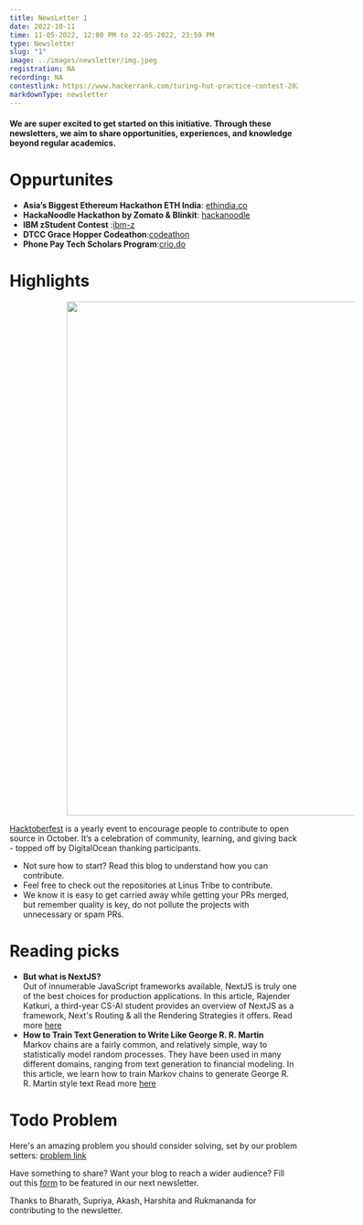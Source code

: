 ```yaml
---
title: NewsLetter 1
date: 2022-10-11
time: 11-05-2022, 12:00 PM to 22-05-2022, 23:59 PM
type: Newsletter
slug: "1"
image: ../images/newsletter/img.jpeg
registration: NA
recording: NA
contestlink: https://www.hackerrank.com/turing-hut-practice-contest-2025
markdownType: newsletter
---
```


#### We are super excited to get started on this initiative. Through these newsletters, we aim to share opportunities, experiences, and knowledge beyond regular academics.

# Oppurtunites

- **Asia’s Biggest Ethereum Hackathon ETH India**: [ethindia.co](https://ethindia.co/)
- **HackaNoodle Hackathon by Zomato & Blinkit**: [hackanoodle](https://www.hackerearth.com/challenges/new/competitive/hackanoodle-code-to-inspire/?)
- **IBM zStudent Contest** :[ibm-z](https://www.hackerearth.com/challenges/hackathon/ibm-z-student-contest-2022/)
- **DTCC Grace Hopper Codeathon**:[codeathon](https://www.hackerrank.com/dtcc-gracehopper-codeathon)
- **Phone Pay Tech Scholars Program**:[crio.do](https://www.crio.do/phonepe-tech-scholars-program/)

<h1>Highlights</h1>

<img src="https://drive.google.com/file/d/15OUfb9He69uqyuVYjV7dXLncAg0l0ijo/view?usp=share_link" width="900" style="margin-left:100px"/>

[Hacktoberfest](https://hacktoberfest.com/) is a yearly event to encourage people to contribute to open source in October. It’s a celebration of community, learning, and giving back - topped off by DigitalOcean thanking participants.

- Not sure how to start? Read this blog to understand how you can contribute.
- Feel free to check out the repositories at Linus Tribe to contribute.
- We know it is easy to get carried away while getting your PRs merged, but remember quality is key, do not pollute the projects with unnecessary or spam PRs.

# Reading picks

- **But what is NextJS?** <br/>
  Out of innumerable JavaScript frameworks available, NextJS is truly one of the best choices for production applications. In this article, Rajender Katkuri, a third-year CS-AI student provides an overview of NextJS as a framework, Next's Routing & all the Rendering Strategies it offers. Read more [here](https://www.rajender.dev/blog/but-what-is-nextjs)
- **How to Train Text Generation to Write Like George R. R. Martin** <br/>
  Markov chains are a fairly common, and relatively simple, way to statistically model random processes. They have been used in many different domains, ranging from text generation to financial modeling. In this article, we learn how to train Markov chains to generate George R. R. Martin style text Read more [here](https://www.kdnuggets.com/2019/11/markov-chains-train-text-generation.html)

# Todo Problem

Here's an amazing problem you should consider solving, set by our problem setters: [problem link](https://codeforces.com/contest/1726/problem/B)

Have something to share? Want your blog to reach a wider audience? Fill out this [form](https://www.codechef.com/ICPCIN19/problems/SEGDIR) to be featured in our next newsletter.

Thanks to Bharath, Supriya, Akash, Harshita and Rukmananda for contributing to the newsletter.
